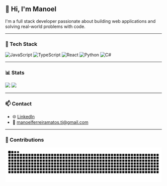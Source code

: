 ## 👋 Hi, I'm Manoel

I'm a full stack developer passionate about building web applications and solving real-world problems with code.

---

### 🧰 Tech Stack

<div align="left">
  <img src="https://cdn.jsdelivr.net/gh/devicons/devicon/icons/javascript/javascript-original.svg" height="24" alt="JavaScript" />
  <img src="https://cdn.jsdelivr.net/gh/devicons/devicon/icons/typescript/typescript-original.svg" height="24" alt="TypeScript" />
  <img src="https://cdn.jsdelivr.net/gh/devicons/devicon/icons/react/react-original.svg" height="24" alt="React" />
  <img src="https://cdn.jsdelivr.net/gh/devicons/devicon/icons/python/python-original.svg" height="24" alt="Python" />
  <img src="https://cdn.jsdelivr.net/gh/devicons/devicon/icons/csharp/csharp-original.svg" height="24" alt="C#" />
</div>

---

### 📊 Stats

<div align="left">
  <img src="https://github-readme-stats.vercel.app/api?username=ManelFer&show_icons=true&theme=transparent&hide_border=true" height="130" />
  <img src="https://github-readme-stats.vercel.app/api/top-langs?username=ManelFer&layout=compact&langs_count=6&theme=transparent&hide_border=true" height="130" />
</div>

---

### 📫 Contact

- 🌐 [LinkedIn](https://www.linkedin.com/in/manoel-mato/)
- 📧 manoelferreiramatos.ti@gmail.com

---

### 🐍 Contributions

<div align="center">
  <img src="https://raw.githubusercontent.com/ManelFer/ManelFer/output/snake.svg" alt="Snake animation" />
</div>
